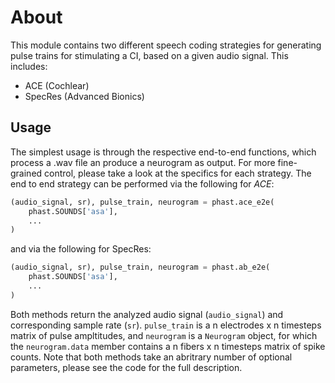 # About

This module contains two different speech coding strategies for generating pulse trains for stimulating a CI, based on a given audio signal. This includes:
-   ACE (Cochlear)
-   SpecRes (Advanced Bionics)


## Usage
The simplest usage is through the respective end-to-end functions, which process a .wav file an produce a neurogram as output. For more fine-grained control, please take a look at the specifics for each strategy. The end to end strategy can be performed via the following for *ACE*:
```python
(audio_signal, sr), pulse_train, neurogram = phast.ace_e2e(
    phast.SOUNDS['asa'],
    ...
)
```
and via the following for SpecRes:
```python
(audio_signal, sr), pulse_train, neurogram = phast.ab_e2e(
    phast.SOUNDS['asa'],
    ...
)
```
Both methods return the analyzed audio signal (```audio_signal```) and corresponding sample rate (```sr```). ```pulse_train``` is a n electrodes x n timesteps matrix of pulse ampltitudes, and ```neurogram``` is a ```Neurogram``` object, for which the ```neurogram.data``` member contains a n fibers x n timesteps matrix of spike counts. Note that both methods take an abritrary number of optional parameters, please see the code for the full description. 



